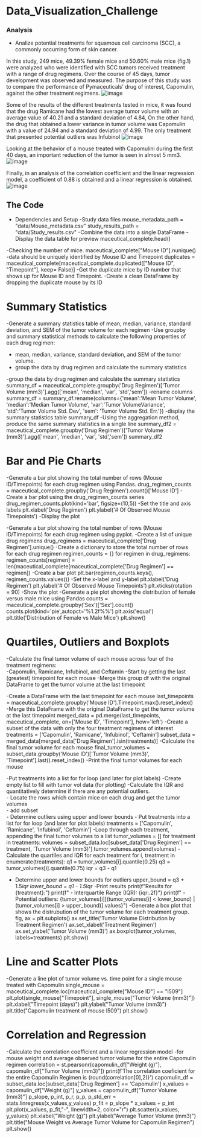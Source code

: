 # Data_Visualization_Challenge
### Analysis

- Analize potential treatments for squamous cell carcinoma (SCC), a commonly occurring form of skin cancer.

 In this study, 249 mice, 49.39% female mice and 50.60% male mice (fig.1) were analyzed who were identified with SCC tumors received treatment with a range of drug regimens. Over the course of 45 days, tumor development was observed and measured. The purpose of this study was to compare the performance of Pymaceuticals’ drug of interest, Capomulin, against the other treatment regimens.
 ![image](https://github.com/MelS18/Data_Visualization_Challenge/assets/129136787/ae517f86-063f-479c-bfdb-bf145061fb1b)


Some of the results of the different treatments tested in mice, it was found that the drug Ramicane had the lowest average tumor volume with an average value of 40.21 and a standard deviation of 4.84, On the other hand, the drug that obtained a lower variance in tumor volume was Capomulin with a value of 24.94 and a standard deviation of 4.99. The only treatment that presented potential outliers was Infubinol
![image](https://github.com/MelS18/Data_Visualization_Challenge/assets/129136787/d76a0c22-5a3f-4406-b3eb-85d1fa9f5c90)

Looking at the behavior of a mouse treated with Capomulini during the first 40 days, an important reduction of the tumor is seen in almost 5 mm3.
![image](https://github.com/MelS18/Data_Visualization_Challenge/assets/129136787/d8d53daa-cb38-4d96-9028-282da01c8d48)

Finally, in an analysis of the correlation coefficient and the linear regression model, a coefficient of 0.88 is obtained and a linear regression is obtained.
![image](https://github.com/MelS18/Data_Visualization_Challenge/assets/129136787/af7280e6-84e6-47e5-86a2-d678c8002626)
 
 ## The Code 
- Dependencies and Setup
-Study data files
 mouse_metadata_path = "data/Mouse_metadata.csv"
study_results_path = "data/Study_results.csv"
-Combine the data into a single DataFrame
-Display the data table for preview
maceutical_complete.head()

-Checking the number of mice.
maceutical_complete["Mouse ID"].nunique()
-data should be uniquely identified by Mouse ID and Timepoint
duplicates = maceutical_complete[maceutical_complete.duplicated(["Mouse ID", "Timepoint"], keep= False)]
-Get the duplicate mice by ID number that shows up for Mouse ID and Timepoint. 
-Create a clean DataFrame by dropping the duplicate mouse by its ID
# Summary Statistics
-Generate a summary statistics table of mean, median, variance, standard deviation, and SEM of the tumor volume for each regimen
-Use groupby and summary statistical methods to calculate the following properties of each drug regimen: 
- mean, median, variance, standard deviation, and SEM of the tumor volume. 
- group the data by drug regimen and calculate the summary statistics

-group the data by drug regimen and calculate the summary statistics
summary_df = maceutical_complete.groupby('Drug Regimen')['Tumor Volume (mm3)'].agg(['mean', 'median', 'var', 'std','sem'])
-rename columns
summary_df = summary_df.rename(columns={'mean':'Mean Tumor Volume', 'median':'Median Tumor Volume', 'var':'Tumor VolumeVariance', 'std':'Tumor Volume Std. Dev', 'sem': 'Tumor Volume Std. Err.'}) 
-display the summary statistics table
summary_df
-Using the aggregation method, produce the same summary statistics in a single line
summary_df2 = maceutical_complete.groupby('Drug Regimen')['Tumor Volume (mm3)'].agg(['mean', 'median', 'var', 'std','sem'])
summary_df2
# Bar and Pie Charts
-Generate a bar plot showing the total number of rows (Mouse ID/Timepoints) for each drug regimen using Pandas.
drug_regimen_counts = maceutical_complete.groupby('Drug Regimen').count()['Mouse ID']
-Create a bar plot using the drug_regimen_counts series
drug_regimen_counts.plot(kind='bar', figsize=(10,5))
-Set the title and axis labels
plt.xlabel('Drug Regimen')
plt.ylabel('# Of Observed Mouse Timepoints')
-Display the plot

-Generate a bar plot showing the total number of rows (Mouse ID/Timepoints) for each drug regimen using pyplot.
-Create a list of unique drug regimens
drug_regimens = maceutical_complete['Drug Regimen'].unique()
-Create a dictionary to store the total number of rows for each drug regimen
regimen_counts = {}
for regimen in drug_regimens:
    regimen_counts[regimen] = len(maceutical_complete[maceutical_complete['Drug Regimen'] == regimen])
-Create a bar plot
plt.bar(regimen_counts.keys(), regimen_counts.values())
-Set the x-label and y-label
plt.xlabel('Drug Regimen')
plt.ylabel('# Of Observed Mouse Timepoints')
plt.xticks(rotation = 90)
-Show the plot
-Generate a pie plot showing the distribution of female versus male mice using Pandas
counts = maceutical_complete.groupby('Sex')['Sex'].count()
counts.plot(kind='pie',autopct='%1.2f%%')
plt.axis('equal')
plt.title('Distribution of Female vs Male Mice')
plt.show()
# Quartiles, Outliers and Boxplots
-Calculate the final tumor volume of each mouse across four of the treatment regimens:  
-Capomulin, Ramicane, Infubinol, and Ceftamin
-Start by getting the last (greatest) timepoint for each mouse
-Merge this group df with the original DataFrame to get the tumor volume at the last timepoint

-Create a DataFrame with the last timepoint for each mouse
last_timepoints = maceutical_complete.groupby('Mouse ID').Timepoint.max().reset_index()
-Merge this DataFrame with the original DataFrame to get the tumor volume at the last timepoint
merged_data = pd.merge(last_timepoints, maceutical_complete, on=['Mouse ID', 'Timepoint'], how='left')
-Create a subset of the data with only the four treatment regimens of interest
treatments = ['Capomulin', 'Ramicane', 'Infubinol', 'Ceftamin']
subset_data = merged_data[merged_data['Drug Regimen'].isin(treatments)]
-Calculate the final tumor volume for each mouse
final_tumor_volumes = subset_data.groupby('Mouse ID')['Tumor Volume (mm3)', 'Timepoint'].last().reset_index()
-Print the final tumor volumes for each mouse

-Put treatments into a list for for loop (and later for plot labels)
-Create empty list to fill with tumor vol data (for plotting)
-Calculate the IQR and quantitatively determine if there are any potential outliers.     
    - Locate the rows which contain mice on each drug and get the tumor volumes    
    - add subset     
    - Determine outliers using upper and lower bounds
    - Put treatments into a list for for loop (and later for plot labels)
treatments = ['Capomulin', 'Ramicane', 'Infubinol', 'Ceftamin']
-Loop through each treatment, appending the final tumor volumes to a list
tumor_volumes = []
for treatment in treatments:
    volumes = subset_data.loc[subset_data['Drug Regimen'] == treatment, 'Tumor Volume (mm3)']
    tumor_volumes.append(volumes)
-Calculate the quartiles and IQR for each treatment
for i, treatment in enumerate(treatments):
    q1 = tumor_volumes[i].quantile(0.25)
    q3 = tumor_volumes[i].quantile(0.75)
    iqr = q3 - q1
   - Determine upper and lower bounds for outliers
    upper_bound = q3 + 1.5*iqr
    lower_bound = q1 - 1.5*iqr
   -Print results
    print(f"Results for {treatment}:")
    print(f" - Interquartile Range (IQR): {iqr:.2f}")
    print(f" - Potential outliers: {tumor_volumes[i][(tumor_volumes[i] < lower_bound) | (tumor_volumes[i] > upper_bound)].values}")
-Generate a box plot that shows the distrubution of the tumor volume for each treatment group.
fig, ax = plt.subplots()
ax.set_title('Tumor Volume Distribution by Treatment Regimen')
ax.set_xlabel('Treatment Regimen')
ax.set_ylabel('Tumor Volume (mm3)')
ax.boxplot(tumor_volumes, labels=treatments)
plt.show()
# Line and Scatter Plots
-Generate a line plot of tumor volume vs. time point for a single mouse treated with Capomulin
single_mouse = maceutical_complete.loc[maceutical_complete["Mouse ID"] == "l509"]
plt.plot(single_mouse["Timepoint"], single_mouse["Tumor Volume (mm3)"])
plt.xlabel("Timepoint (days)")
plt.ylabel("Tumor Volume (mm3)")
plt.title("Capomulin treatment of mouse l509")
plt.show()
# Correlation and Regression
-Calculate the correlation coefficient and a linear regression model 
-for mouse weight and average observed tumor volume for the entire Capomulin regimen
correlation = st.pearsonr(capomulin_df["Weight (g)"], capomulin_df["Tumor Volume (mm3)"])
print(f'The correlation coeficient for the entire Capomulin Regimen is {round(correlation[0],2)}')
capomulin_df = subset_data.loc[subset_data['Drug Regimen'] == 'Capomulin']
x_values = capomulin_df["Weight (g)"]
y_values = capomulin_df["Tumor Volume (mm3)"]
p_slope, p_int, p_r, p_p, p_std_err = stats.linregress(x_values,y_values)
p_fit = p_slope * x_values + p_int
plt.plot(x_values, p_fit,"-", linewidth=2, color="r")
plt.scatter(x_values, y_values)
plt.xlabel("Weight (g)")
plt.ylabel("Average Tumor Volume (mm3)")
plt.title("Mouse Weight vs Average Tumor Volume for Capomulin Regimen")
plt.show()
